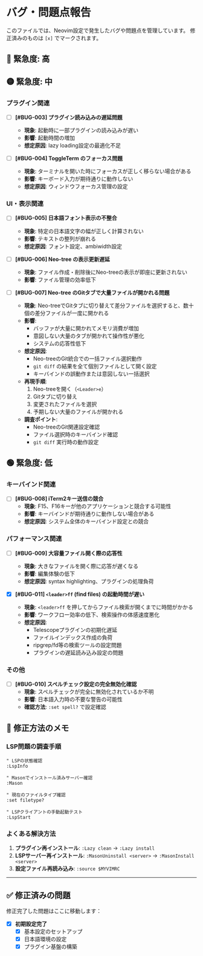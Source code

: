 # バグ・問題点報告

このファイルでは、Neovim設定で発生したバグや問題点を管理しています。
修正済みのものは `[x]` でマークされます。

## 🚨 緊急度: 高

## 🟡 緊急度: 中

### プラグイン関連

- [ ] **[#BUG-003] プラグイン読み込みの遅延問題**
  - **現象**: 起動時に一部プラグインの読み込みが遅い
  - **影響**: 起動時間の増加
  - **想定原因**: lazy loading設定の最適化不足

- [ ] **[#BUG-004] ToggleTerm のフォーカス問題**
  - **現象**: ターミナルを開いた時にフォーカスが正しく移らない場合がある
  - **影響**: キーボード入力が期待通りに動作しない
  - **想定原因**: ウィンドウフォーカス管理の設定

### UI・表示関連

- [ ] **[#BUG-005] 日本語フォント表示の不整合**
  - **現象**: 特定の日本語文字の幅が正しく計算されない
  - **影響**: テキストの整列が崩れる
  - **想定原因**: フォント設定、ambiwidth設定

- [ ] **[#BUG-006] Neo-tree の表示更新遅延**
  - **現象**: ファイル作成・削除後にNeo-treeの表示が即座に更新されない
  - **影響**: ファイル管理の効率低下

- [ ] **[#BUG-007] Neo-tree のGitタブで大量ファイルが開かれる問題**
  - **現象**: Neo-treeでGitタブに切り替えて差分ファイルを選択すると、数十個の差分ファイルが一度に開かれる
  - **影響**: 
    - バッファが大量に開かれてメモリ消費が増加
    - 意図しない大量のタブが開かれて操作性が悪化
    - システムの応答性低下
  - **想定原因**:
    - Neo-treeのGit統合での一括ファイル選択動作
    - `git diff` の結果を全て個別ファイルとして開く設定
    - キーバインドの誤動作または意図しない一括選択
  - **再現手順**:
    1. Neo-treeを開く（`<Leader>e`）
    2. Gitタブに切り替え
    3. 変更されたファイルを選択
    4. 予期しない大量のファイルが開かれる
  - **調査ポイント**:
    - Neo-treeのGit関連設定確認
    - ファイル選択時のキーバインド確認
    - `git diff` 実行時の動作設定

## 🟢 緊急度: 低

### キーバインド関連

- [ ] **[#BUG-008] iTerm2キー送信の競合**
  - **現象**: F15、F16キーが他のアプリケーションと競合する可能性
  - **影響**: キーバインドが期待通りに動作しない場合がある
  - **想定原因**: システム全体のキーバインド設定との競合

### パフォーマンス関連

- [ ] **[#BUG-009] 大容量ファイル開く際の応答性**
  - **現象**: 大きなファイルを開く際に応答が遅くなる
  - **影響**: 編集体験の低下
  - **想定原因**: syntax highlighting、プラグインの処理負荷

- [x] **[#BUG-011] `<leader>ff` (find files) の起動時間が遅い**
  - **現象**: `<leader>ff` を押してからファイル検索が開くまでに時間がかかる
  - **影響**: ワークフロー効率の低下、検索操作の体感速度悪化
  - **想定原因**: 
    - Telescopeプラグインの初期化遅延
    - ファイルインデックス作成の負荷
    - ripgrep/fd等の検索ツールの設定問題
    - プラグインの遅延読み込み設定の問題

### その他

- [ ] **[#BUG-010] スペルチェック設定の完全無効化確認**
  - **現象**: スペルチェックが完全に無効化されているか不明
  - **影響**: 日本語入力時の不要な警告の可能性
  - **確認方法**: `:set spell?` で設定確認

## 🔧 修正方法のメモ

### LSP問題の調査手順
```vim
" LSPの状態確認
:LspInfo

" Masonでインストール済みサーバー確認  
:Mason

" 現在のファイルタイプ確認
:set filetype?

" LSPクライアントの手動起動テスト
:LspStart
```

### よくある解決方法
1. **プラグイン再インストール**: `:Lazy clean` → `:Lazy install`
2. **LSPサーバー再インストール**: `:MasonUninstall <server>` → `:MasonInstall <server>`
3. **設定ファイル再読み込み**: `:source $MYVIMRC`

---

## ✅ 修正済みの問題

修正完了した問題はここに移動します：

- [x] **初期設定完了**
  - [x] 基本設定のセットアップ
  - [x] 日本語環境の設定
  - [x] プラグイン基盤の構築
